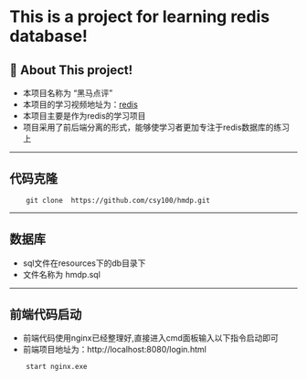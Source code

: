 # This is a project for learning redis database!

## 🚀 About This project!
- 本项目名称为 “黑马点评”
- 本项目的学习视频地址为：[redis](https://www.bilibili.com/video/BV1cr4y1671t?p=1&vd_source=b067934dd276a50133a9b1302b31e7e1)
- 本项目主要是作为redis的学习项目
- 项目采用了前后端分离的形式，能够使学习者更加专注于redis数据库的练习上
---

## 代码克隆
```agsl
    git clone  https://github.com/csy100/hmdp.git
```
---

## 数据库
- sql文件在resources下的db目录下
- 文件名称为 hmdp.sql
---

## 前端代码启动
- 前端代码使用nginx已经整理好,直接进入cmd面板输入以下指令启动即可
- 前端项目地址为：http://localhost:8080/login.html
```agsl
    start nginx.exe
```
